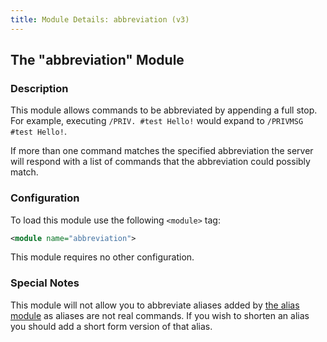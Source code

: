 ```yaml
---
title: Module Details: abbreviation (v3)
---
```


## The "abbreviation" Module

### Description

This module allows commands to be abbreviated by appending a full stop. For example, executing `/PRIV. #test Hello!` would expand to `/PRIVMSG #test Hello!`.

If more than one command matches the specified abbreviation the server will respond with a list of commands that the abbreviation could possibly match.

### Configuration

To load this module use the following `<module>` tag:

```xml
<module name="abbreviation">
```

This module requires no other configuration.

### Special Notes

This module will not allow you to abbreviate aliases added by [the alias module](/3/modules/alias) as aliases are not real commands. If you wish to shorten an alias you should add a short form version of that alias.
